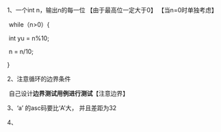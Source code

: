 1、一个int n，输出n的每一位 【由于最高位一定大于0】 【当n=0时单独考虑】

​	 while（n>0）{

​			int yu = n%10;

​			n = n/10;

}

2、注意循环的边界条件

​	自己设计**边界测试用例进行测试**【注意边界】

3、‘a’ 的asc码要比‘A’大， 并且差距为32

4、